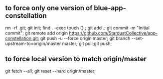 ## to force only one version of blue-app-constellation

  rm -rf .git;
  git init;
  find . -exec touch {} \;
  git add .;
  git commit -m "Initial commit";
  git remote add origin https://github.com/StardustCollective/app-constellation.git;
  git push -u --force origin master;
  git branch --set-upstream-to=origin/master master;
  git pull;git push;

## to force local version to match origin/master

  git fetch --all;
  git reset --hard origin/master;
